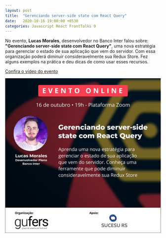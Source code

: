 ```yaml
---
layout: post
title:  "Gerenciando server-side state com React Query"
date:   2020-10-16 19:00:00 +0530
categories: Javascript React FrontTalks 9
---
```

No evento, **Lucas Morales**, desenvolvedor no Banco Inter falou sobre: **"Gerenciando server-side state com React Query"**, uma nova estratégia para gerenciar o estado de sua aplicação que vem do servidor. Com essa organização poderá diminuir consideravelmente sua Redux Store. Fez alguns exemplos na prática e deu dicas de como usar esses recursos.

[Confira o vídeo do evento][video] 

[video]: https://www.youtube.com/watch?v=S8P70Wo29Bg

![FrontTalks 9](/assets/images/9.jpeg "FrontTalks 9")